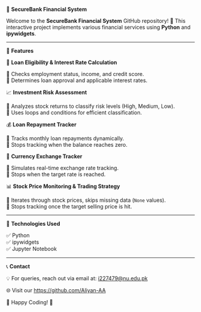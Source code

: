 📌 **SecureBank Financial System**

Welcome to the **SecureBank Financial System** GitHub repository! 🚀 This interactive project implements various financial services using **Python** and **ipywidgets**.

---

📜 **Features**

🏦 **Loan Eligibility & Interest Rate Calculation**

🔹 Checks employment status, income, and credit score.  
🔹 Determines loan approval and applicable interest rates.

📈 **Investment Risk Assessment**

🔹 Analyzes stock returns to classify risk levels (High, Medium, Low).  
🔹 Uses loops and conditions for efficient classification.

💰 **Loan Repayment Tracker**

🔹 Tracks monthly loan repayments dynamically.  
🔹 Stops tracking when the balance reaches zero.

💱 **Currency Exchange Tracker**

🔹 Simulates real-time exchange rate tracking.  
🔹 Stops when the target rate is reached.

📊 **Stock Price Monitoring & Trading Strategy**

🔹 Iterates through stock prices, skips missing data (`None` values).  
🔹 Stops tracking once the target selling price is hit.

---

📌 **Technologies Used**

✅ Python  
✅ ipywidgets  
✅ Jupyter Notebook  

---


📞 **Contact**

💡 For queries, reach out via email at: i227479@nu.edu.pk 

🌐 Visit our https://github.com/Aliyan-AA

🚀 Happy Coding! 🎯

